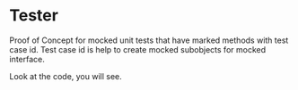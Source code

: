 Tester
======

Proof of Concept for mocked unit tests that have marked methods with test case id.
Test case id is help to create mocked subobjects for mocked interface.

Look at the code, you will see.